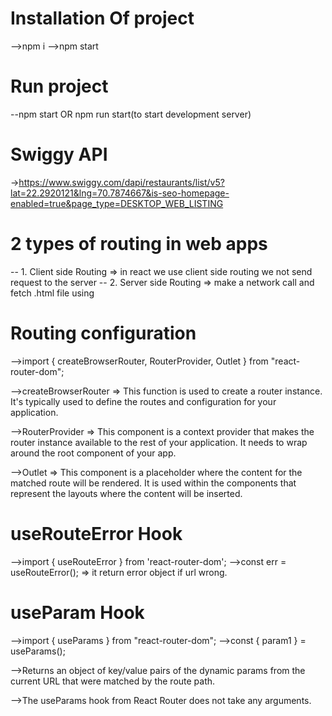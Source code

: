 # Installation Of project
  -->npm i
  -->npm start    

# Run project
  --npm start OR npm run start(to start development server)

# Swiggy API
->https://www.swiggy.com/dapi/restaurants/list/v5?lat=22.2920121&lng=70.7874667&is-seo-homepage-enabled=true&page_type=DESKTOP_WEB_LISTING

# 2 types of routing in web apps
  -- 1. Client side Routing => in react we use client side routing we not send request to the server
  -- 2. Server side Routing => make a network call and fetch .html file using <a></a>

# Routing configuration
  -->import { createBrowserRouter, RouterProvider, Outlet } from "react-router-dom";

  -->createBrowserRouter =>  This function is used to create a router instance. It's typically used to define the routes and configuration for your application.

  -->RouterProvider => This component is a context provider that makes the router instance available to the rest of your application. It needs to wrap around the root component of your app.

  -->Outlet => This component is a placeholder where the content for the matched route will be rendered. It is used within the components that represent the layouts where the content will be inserted.

# useRouteError Hook
  -->import { useRouteError } from 'react-router-dom';
  -->const err = useRouteError(); => it return error object if url wrong.

# useParam Hook

 -->import { useParams } from "react-router-dom";
 -->const { param1 } = useParams();
 
 -->Returns an object of key/value pairs of the dynamic params from the current URL that were matched by the route path.

 -->The useParams hook from React Router does not take any arguments.